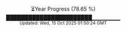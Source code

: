 <p align="center">
⏳Year Progress (78.65 %) <br>
███████████████████████▁▁▁▁▁▁▁ <br>
<sub>Updated: Wed, 15 Oct 2025 01:50:24 GMT</sub>
</p>

